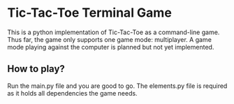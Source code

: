 # Tic-Tac-Toe Terminal Game

This is a python implementation of Tic-Tac-Toe as a command-line game. Thus far, the game only supports one game mode: multiplayer. A game mode playing against the computer is planned but not yet implemented.

## How to play?
Run the main.py file and you are good to go. The elements.py file is required as it holds all dependencies the game needs.